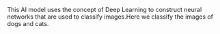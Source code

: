 This AI model uses the concept of Deep Learning to construct neural networks that are used to classify images.Here we classify the images of dogs and cats.
